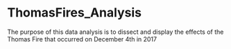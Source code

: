 # ThomasFires_Analysis
The purpose of this data analysis is to dissect and display the effects of the Thomas Fire that occurred on December 4th in 2017
